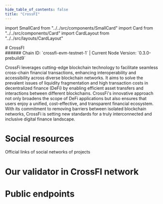 ```yaml
---
hide_table_of_contents: false
title: "CrossFI"
---
```


import SmallCard from "../../src/components/SmallCard"
import Card from "../../src/components/Card"
import CardLayout from "../../src/layouts/CardLayout"

<div class="h1-with-icon icon-crossfi">
# CrossFI
</div>
###### Chain ID: `crossfi-evm-testnet-1` | Current Node Version: `0.3.0-prebuild9`


CrossFi leverages cutting-edge blockchain technology to facilitate seamless cross-chain financial transactions, enhancing interoperability and accessibility across diverse blockchain networks. It aims to solve the prevalent issues of liquidity fragmentation and high transaction costs in decentralized finance (DeFi) by enabling efficient asset transfers and interactions between different blockchains. CrossFi's innovative approach not only broadens the scope of DeFi applications but also ensures that users enjoy a unified, cost-effective, and transparent financial ecosystem. With its commitment to removing barriers between isolated blockchain networks, CrossFi is setting new standards for a truly interconnected and inclusive digital finance landscape.

# Social resources
Official links of social networks of projects

<CardLayout autoFitEnabled={false}>
    <SmallCard to="https://crossfi.org/" header={{label: "Website", translateId: "social-telegram"}} iconPath="img/website-icon.svg"/>
    <SmallCard to="https://github.com/crossfichain" header={{label: "GitHub", translateId: "social-telegram"}} iconPath="img/github-icon.svg"/>
    <SmallCard to="https://discord.gg/crossfi" header={{label: "Discord", translateId: "social-telegram"}} iconPath="img/discord-icon.svg"/>
    <SmallCard to="https://x.com/crossfichain" header={{label: "X", translateId: "social-telegram"}} iconPath="img/x-icon.svg"/>
    <SmallCard to="https://t.me/crossfichain" header={{label: "Telegram", translateId: "social-telegram"}} iconPath="img/telegram-icon.svg"/>
</CardLayout>

# Our validator in CrossFI network

<CardLayout autoFitEnabled={true}>
    <Card
        to="https://coinsspor.com/crossfi/staking/mxvaloper1jep3dc0aysyzcj78mer6zps5jftm89s2fzrf7m"
        header={{
            label: "[NODERS]TEAM",
            translateId: "development-setup",
        }}
        body={{
            label: "Trusted blockchain validator",
        }}
        iconPath="img/kotlin-icon.svg"
    />
</CardLayout>

# Public endpoints

<CardLayout autoFitEnabled={true}>
    <SmallCard to="https://crossfi-t-rpc.noders.services" header={{label: "RPC Endpoint", translateId: "rpc-endpoint"}}/>
    <SmallCard to="https://crossfi-t-api.noders.services" header={{label: "API Endpoint", translateId: "api-endpoint"}}/>
    <SmallCard to="https://crossfi-t-jsonrpc.noders.services" header={{label: "json-RPC Endpoint", translateId: "jrpc-endpoint"}}/>
    <SmallCard to="https://crossfi-t-grpc.noders.services:443" header={{label: "gRPC Endpoint", translateId: "grpc-endpoint"}}/>
    <SmallCard to="https://cosmoslist.co/testnet/crossfi" header={{label: "Cosmoslist Endpoint", translateId: "cosmoslist-endpoint"}}/>
</CardLayout>
